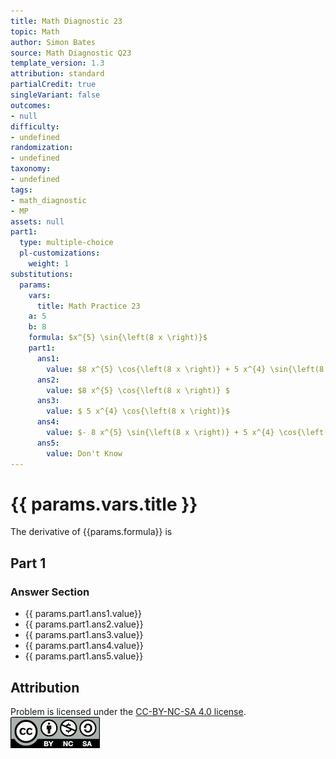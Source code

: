 ```yaml
---
title: Math Diagnostic 23
topic: Math
author: Simon Bates
source: Math Diagnostic Q23
template_version: 1.3
attribution: standard
partialCredit: true
singleVariant: false
outcomes:
- null
difficulty:
- undefined
randomization:
- undefined
taxonomy:
- undefined
tags:
- math_diagnostic
- MP
assets: null
part1:
  type: multiple-choice
  pl-customizations:
    weight: 1
substitutions:
  params:
    vars:
      title: Math Practice 23
    a: 5
    b: 8
    formula: $x^{5} \sin{\left(8 x \right)}$
    part1:
      ans1:
        value: $8 x^{5} \cos{\left(8 x \right)} + 5 x^{4} \sin{\left(8 x \right)}$
      ans2:
        value: $8 x^{5} \cos{\left(8 x \right)} $
      ans3:
        value: $ 5 x^{4} \cos{\left(8 x \right)}$
      ans4:
        value: $- 8 x^{5} \sin{\left(8 x \right)} + 5 x^{4} \cos{\left(8 x \right)}$
      ans5:
        value: Don't Know
---
```

# {{ params.vars.title }}
The derivative of {{params.formula}} is

## Part 1

### Answer Section

- {{ params.part1.ans1.value}}
- {{ params.part1.ans2.value}}
- {{ params.part1.ans3.value}}
- {{ params.part1.ans4.value}}
- {{ params.part1.ans5.value}}

## Attribution

Problem is licensed under the [CC-BY-NC-SA 4.0 license](https://creativecommons.org/licenses/by-nc-sa/4.0/).<br> ![The Creative Commons 4.0 license requiring attribution-BY, non-commercial-NC, and share-alike-SA license.](https://raw.githubusercontent.com/firasm/bits/master/by-nc-sa.png)